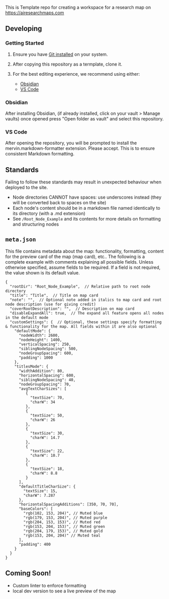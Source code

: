 This is Template repo for creating a workspace for a research map on https://airesearchmaps.com

## Developing

### Getting Started

1. Ensure you have [Git installed](https://git-scm.com/book/en/v2/Getting-Started-Installing-Git) on your system.

2. After copying this repository as a termplate, clone it.

3. For the best editing experience, we recommend using either:
   - [Obsidian](https://obsidian.md)
   - [VS Code](https://code.visualstudio.com)

### Obsidian

After installing Obsidian, (if already installed, click on your vault > Manage vaults) once opened press "Open folder as vault" and select this repository.

### VS Code

After opening the repository, you will be prompted to install the mervin.markdown-formatter extension. Please accept. This is to ensure consistent Markdown formatting.

## Standards

Failing to follow these standards may result in unexpected behaviour when deployed to the site.

- Node directories CANNOT have spaces: use underscores instead (they will be converted back to spaces on the site)
- Each node's content should be in a markdown file named identically to its directory (with a .md extension)
- See `/Root_Node_Example` and its contents for more details on formatting and structuring nodes

## `meta.json`

This file contains metadata about the map: functionality, formatting, content for the preview card of the map (map card), etc.. The following is a complete example with comments explaining all possible fields. Unless otherwise specified, assume fields to be required. If a field is not required, the value shown is its default value.

```json5
{
  "rootDir": "Root_Node_Example",  // Relative path to root node directory
  "title": "Title",  // Title on map card
  "note": "",  // Optional note added in italics to map card and root node description (use for giving credit)
  "coverRootDescription": "",  // Description on map card
  "disableExpandAll": true,  // The expand all feature opens all nodes in the default mode
  "customSettings": {  // Optional, these settings specify formatting & functionality for the map. All fields within it are also optional
    "defaultMode": {
      "nodeWidth": 2600,
      "nodeHeight": 1400,
      "verticalSpacing": 250,
      "siblingNodeSpacing": 500,
      "nodeGroupSpacing": 600,
      "padding": 1000
    },
    "titlesMode": {
      "widthAddition": 80,
      "horizontalSpacing": 600,
      "siblingNodeSpacing": 40,
      "nodeGroupSpacing": 70,
      "avgTextCharSizes": [
         {
           "textSize": 70,
           "charW": 34
         },
         {
           "textSize": 50,
           "charW": 26
         },
         {
           "textSize": 30,
           "charW": 14.7
         },
         {
           "textSize": 22,
           "charW": 10.7
         },
         {
           "textSize": 18,
           "charW": 8.8
         }
      ],
      "defaultTitleCharSize": {
        "textSize": 15,
        "charW": 7.287
      },
      "horizontalSpacingAdditions": [350, 70, 70],
      "baseColors": [
        "rgb(102, 153, 204)", // Muted blue
        "rgb(179, 153, 204)", // Muted purple
        "rgb(204, 153, 153)", // Muted red
        "rgb(153, 204, 153)", // Muted green
        "rgb(204, 179, 153)", // Muted gold
        "rgb(153, 204, 204)" // Muted teal
      ],
      "padding": 400
    }
  }
}
```

## Coming Soon!

- Custom linter to enforce formatting
- local dev version to see a live preview of the map
